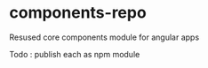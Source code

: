 # components-repo

Resused core components module for angular apps

Todo : publish each as npm module